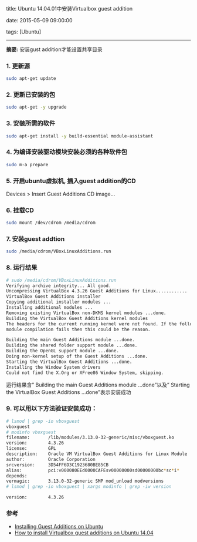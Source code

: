 title: Ubuntu 14.04.01中安装Virtualbox guest addition

date: 2015-05-09 09:00:00

tags: [Ubuntu]

---

**摘要:** 安装gust addition才能设置共享目录

<!-- more -->

### 1. 更新源

```bash
sudo apt-get update
```

### 2. 更新已安装的包

```bash
sudo apt-get -y upgrade
```

### 3. 安装所需的软件

```bash
sudo apt-get install -y build-essential module-assistant
```

### 4. 为编译安装驱动模块安装必须的各种软件包

```bash
sudo m-a prepare
```

### 5. 开启ubuntu虚拟机, 插入guest addition的CD

Devices > Insert Guest Additions CD image...

### 6. 挂载CD

```bash
sudo mount /dev/cdrom /media/cdrom
```

### 7. 安装guest addtion

```bash
sudo /media/cdrom/VBoxLinuxAdditions.run
```

### 8. 运行结果

```bash
# sudo /media/cdrom/VBoxLinuxAdditions.run
Verifying archive integrity... All good.
Uncompressing VirtualBox 4.3.26 Guest Additions for Linux............
VirtualBox Guest Additions installer
Copying additional installer modules ...
Installing additional modules ...
Removing existing VirtualBox non-DKMS kernel modules ...done.
Building the VirtualBox Guest Additions kernel modules
The headers for the current running kernel were not found. If the following
module compilation fails then this could be the reason.

Building the main Guest Additions module ...done.
Building the shared folder support module ...done.
Building the OpenGL support module ...done.
Doing non-kernel setup of the Guest Additions ...done.
Starting the VirtualBox Guest Additions ...done.
Installing the Window System drivers
Could not find the X.Org or XFree86 Window System, skipping.
```

运行结果含” Building the main Guest Additions module ...done”以及” Starting the VirtualBox Guest Additions ...done”表示安装成功

### 9. 可以用以下方法验证安装成功：

```bash
# lsmod | grep -io vboxguest
vboxguest
# modinfo vboxguest
filename:       /lib/modules/3.13.0-32-generic/misc/vboxguest.ko
version:        4.3.26
license:        GPL
description:    Oracle VM VirtualBox Guest Additions for Linux Module
author:         Oracle Corporation
srcversion:     3D54FF6D3C1923680BE85CB
alias:          pci:v000080EEd0000CAFEsv00000000sd00000000bc*sc*i*
depends:       
vermagic:       3.13.0-32-generic SMP mod_unload modversions
# lsmod | grep -io vboxguest | xargs modinfo | grep -iw version

version:        4.3.26
```

### 参考

- [Installing Guest Additions on Ubuntu](http://virtualboxes.org/doc/installing-guest-additions-on-ubuntu/)
- [How to install Virtualbox guest additions on Ubuntu 14.04](http://www.binarytides.com/vbox-guest-additions-ubuntu-14-04/)

